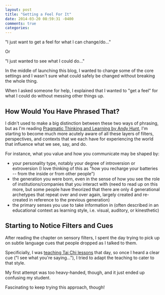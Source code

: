 ```yaml
---
layout: post
title: "Getting a Feel For It"
date: 2014-03-20 08:59:31 -0400
comments: true
categories: 
---
```


"I just want to get a feel for what I can change/do..."

Or

"I just wanted to see what I could do..."

In the middle of launching this blog, I wanted to change some of the core settings and I wasn't sure what could safely be changed without breaking the whole thing. 

When I asked someone for help, I explained that I wanted to "get a feel" for what I could do without messing other things up.
<!-- more -->

How Would You Have Phrased That?
-------------------------------- 

I didn't used to make a big distinction between these two ways of phrasing, but as I'm reading [Pragmatic Thinking and Learning by Andy Hunt](http://pragprog.com/book/ahptl/pragmatic-thinking-and-learning), I'm starting to become much more acutely aware of all these layers of filters, perspectives, and contexts that we each have for experiencing the world that influence what we see, say, and do.

For instance, what you value and how you communicate may be shaped by:
- your personality type, notably your degree of introversion or extroversion (I love thinking of this as "how you recharge your batteries -- from the inside or from other people")
- the generation you were born, even in the sense of how you see the role of institutions/companies that you interact with (need to read up on this more, but some people have theorized that there are only 4 generational archetypes that repeat over and over again, largely created and re-created in reference to the previous generation)
- the primary senses you use to take information in (often described in an educational context as learning style, i.e. visual, auditory, or kinesthetic)

Starting to Notice Filters and Cues
-----------------------------------

After reading the chapter on sensory filters, I spent the day trying to pick up on subtle language cues that people dropped as I talked to them.

Specificially, I was [teaching Tai Chi lessons](http://dankleiman.com) that day, so once I heard a clear cue ("I see what you're saying..."), I tried to adapt the teaching to cater to that style.

My first attempt was too heavy-handed, though, and it just ended up confusing my student. 

Fascinating to keep trying this approach, though!
